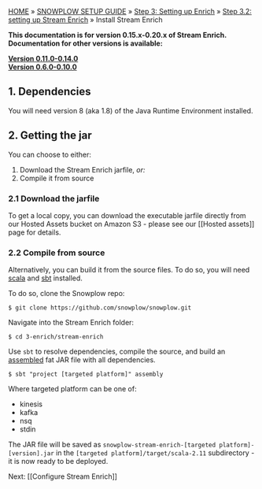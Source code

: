 <a name="top" />

[HOME](Home) » [SNOWPLOW SETUP GUIDE](Setting-up-Snowplow) » [Step 3: Setting up Enrich](Setting-up-enrich) » [Step 3.2: setting up Stream Enrich](setting-up-stream-enrich) » Install Stream Enrich

**This documentation is for version 0.15.x-0.20.x of Stream Enrich. Documentation for other versions is available:**

**[Version 0.11.0-0.14.0][v0.14]**  
**[Version 0.6.0-0.10.0][v0.10]**

## 1. Dependencies

You will need version 8 (aka 1.8) of the Java Runtime Environment installed.

## 2. Getting the jar

You can choose to either:

1. Download the Stream Enrich jarfile, _or:_
2. Compile it from source

### 2.1 Download the jarfile

To get a local copy, you can download the executable jarfile directly from our Hosted Assets bucket
on Amazon S3 - please see our [[Hosted assets]] page for details.

### 2.2 Compile from source

Alternatively, you can build it from the source files. To do so, you will need [scala][scala] and
[sbt][sbt] installed.

To do so, clone the Snowplow repo:

	$ git clone https://github.com/snowplow/snowplow.git

Navigate into the Stream Enrich folder:

	$ cd 3-enrich/stream-enrich

Use `sbt` to resolve dependencies, compile the source, and build an [assembled][assembly] fat JAR
file with all dependencies.

	$ sbt "project [targeted platform]" assembly

Where targeted platform can be one of:

- kinesis
- kafka
- nsq
- stdin

The JAR file will be saved as `snowplow-stream-enrich-[targeted platform]-[version].jar` in the
`[targeted platform]/target/scala-2.11` subdirectory - it is now ready to be deployed.

Next: [[Configure Stream Enrich]]

[scala]: http://scala-lang.org/
[sbt]: http://www.scala-sbt.org/
[assembly]: https://github.com/sbt/sbt-assembly
[v0.10]: https://github.com/snowplow/snowplow/wiki/Install-Stream-Enrich-0-10
[v0.14]: https://github.com/snowplow/snowplow/wiki/Install-Stream-Enrich-0-14
